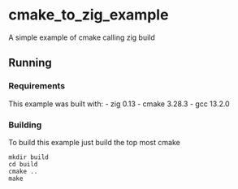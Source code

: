# cmake_to_zig_example
A simple example of cmake calling zig build

## Running
### Requirements

This example was built with:
    - zig 0.13
    - cmake 3.28.3
    - gcc 13.2.0

### Building

To build this example just build the top most cmake

```
mkdir build
cd build
cmake ..
make
```
